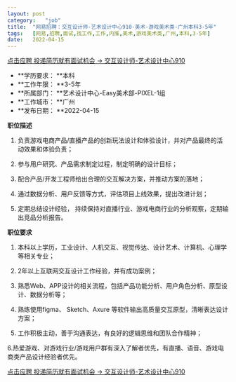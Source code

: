 ```yaml
---
layout:	post
category:	"job"
title:	"网易招聘：交互设计师-艺术设计中心910-美术-游戏美术类-广州本科3-5年"
tags:	[网易,招聘,面试,找工作,工作,内推,美术,游戏美术类,广州,本科,3-5年]
date:	2022-04-15
---
```


[点击应聘 投递简历就有面试机会 ->  交互设计师-艺术设计中心910](http://mobile.bole.netease.com/bole/boleDetail?id=39379&employeeId=346f03c3cda5f04c&key=all)



- **学历要求： **本科
- **工作年限： **3-5年
- **所属部门： **艺术设计中心-Easy美术部-PIXEL-1组
- **工作城市： **广州
- **发布日期： **2022-04-15



**职位描述**

1. 负责游戏电商产品/直播产品的创新玩法设计和体验设计，并对产品最终的活动效果和体验负责；

2. 参与用户研究、产品需求制定过程，制定明确的设计目标；

3. 配合产品/开发工程师给出合理的交互解决方案，并推动方案的落地；

4. 通过数据分析、用户反馈等方式，评估项目上线效果，提出改进计划；

5. 定期总结设计经验， 持续保持对直播行业、游戏电商行业的分析观察，定期输出竞品分析报告。



**职位要求**

1. 本科以上学历，工业设计、人机交互、视觉传达、设计艺术、计算机、心理学等相关专业；

2. 2年以上互联网交互设计工作经验，并有成功案例；

3. 熟悉Web、APP设计的相关流程，包括产品功能分析、用户角色分析、原型设计、数据分析等；

4. 熟练使用figma、 Sketch、Axure 等软件输出高质量交互原型，清晰表达设计方案；

5. 工作积极主动，善于沟通表达，有良好的逻辑思维和团队合作精神；

6.热爱游戏、对游戏行业/游戏用户群有深入了解者优先，有直播、语音、游戏电商类产品设计经验者优先。



[点击应聘 投递简历就有面试机会 ->  交互设计师-艺术设计中心910](http://mobile.bole.netease.com/bole/boleDetail?id=39379&employeeId=346f03c3cda5f04c&key=all)